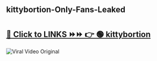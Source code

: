 
 ## kittybortion-Only-Fans-Leaked

# <h2><a href="https://clipsfans.com/kittybortion&ref=git">🔗 Click to LINKS ⏩⏩ 👉 🟢 kittybortion </a></h2>

<a href="https://clipsfans.com/kittybortion&ref=git" rel="nofollow" data-target="animated-image.originalLink"><img src="https://i.ibb.co.com/xMMVF88/686577567.gif" alt="Viral Video Original" style="max-width: 100%; display: inline-block;" data-target="animated-image.originalImage"></a>
